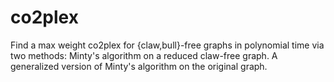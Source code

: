 # co2plex
Find a max weight co2plex for {claw,bull}-free graphs in polynomial time via two methods: 
Minty's algorithm on a reduced claw-free graph.
A generalized version of Minty's algorithm on the original graph.
